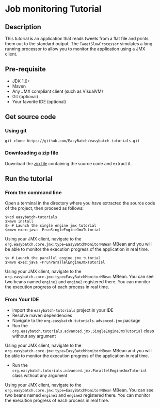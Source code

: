 # Job monitoring Tutorial

## Description

This tutorial is an application that reads tweets from a flat file and prints them out to the standard output.
The `TweetSlowProcessor` simulates a long running processor to allow you to monitor the application using a JMX client.

## Pre-requisite

* JDK 1.6+
* Maven
* Any JMX compliant client (such as VisualVM)
* Git (optional)
* Your favorite IDE (optional)

## Get source code

### Using git

`git clone https://github.com/EasyBatch/easybatch-tutorials.git`

### Downloading a zip file

Download the [zip file](https://github.com/EasyBatch/easybatch-tutorials/archive/master.zip) containing the source code and extract it.

## Run the tutorial

### From the command line

Open a terminal in the directory where you have extracted the source code of the project, then proceed as follows:

```
$>cd easybatch-tutorials
$>mvn install
$> # Launch the single engine jmx tutorial
$>mvn exec:java -PrunSingleEngineJmxTutorial
```

Using your JMX client, navigate to the `org.easybatch.core.jmx:type=EasyBatchMonitorMBean` MBean
 and you will be able to monitor the execution progress of the application in real time.
 
```
$> # Launch the parallel engine jmx tutorial
$>mvn exec:java -PrunParallelEngineJmxTutorial
```

Using your JMX client, navigate to the `org.easybatch.core.jmx:type=EasyBatchMonitorMBean` MBean.
 You can see two beans named `engine1` and `engine2` registered there. You can monitor the execution progress of each process
 in real time.

### From Your IDE

* Import the `easybatch-tutorials` project in your IDE
* Resolve maven dependencies
* Navigate to the `org.easybatch.tutorials.advanced.jmx` package
* Run the `org.easybatch.tutorials.advanced.jmx.SingleEngineJmxTutorial` class without any argument

Using your JMX client, navigate to the `org.easybatch.core.jmx:type=EasyBatchMonitorMBean` MBean
 and you will be able to monitor the execution progress of the application in real time.
 
* Run the `org.easybatch.tutorials.advanced.jmx.ParallelEngineJmxTutorial` class without any argument

Using your JMX client, navigate to the `org.easybatch.core.jmx:type=EasyBatchMonitorMBean` MBean.
 You can see two beans named `engine1` and `engine2` registered there. You can monitor the execution progress of each process
 in real time.
